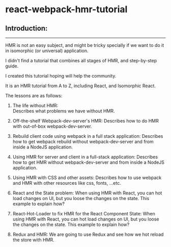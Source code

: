 # react-webpack-hmr-tutorial

## Introduction:
---

HMR is not an easy subject, and might be tricky specially if we want to do it in isomorphic (or universal) application.  

I didn't find a tutorial that combines all stages of HMR, and step-by-step guide.  

I created this tutorial hoping will help the community.  

It is an HMR tutorial from A to Z, including React, and Isomorphic React.  

The lessons are as follows:

1. The life without HMR:  
    Describes what problems we have without HMR.

2. Off-the-shelf Webpack-dev-server's HMR:
    Describes how to do HMR with out-of-box webpack-dev-server.  

3. Rebuild client code using webpack in a full stack application:
    Describes how to get webpack rebuild without webpack-dev-server and from inside a NodeJS application.

4. Using HMR for server and client in a full-stack application:
    Describes how to get HMR without webpack-dev-server and from inside a NodeJS application.

5. Using HMR with CSS and other assets:
    Describes how to use webpack and HMR with other resources like css, fonts, ...etc.

6. React and the State problem:
    When using HMR with React, you can hot load changes on UI, but you loose the changes on the state. This example to explain how?

7. React-Hot-Loader to fix HMR for the React Component State:
    When using HMR with React, you can hot load changes on UI, but you loose the changes on the state. This example to explain how?

8. Redux and HMR:
    We are going to use Redux and see how we hot reload the store with HMR.

